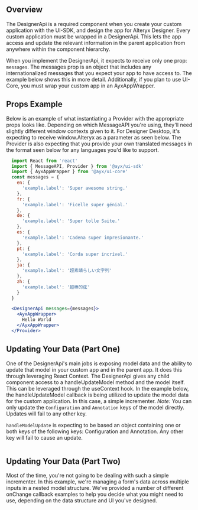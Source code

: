 ## Overview
The DesignerApi is a required component when you create your custom application with the UI-SDK, and design the app for Alteryx Designer. Every custom application must be wrapped in a DesignerApi. This lets the app access and update the relevant information in the parent application from anywhere within the component hierarchy.

When you implement the DesignerApi, it expects to receive only one prop: `messages`. The messages prop is an object that includes any internationalized messages that you expect your app to have access to. The example below shows this in more detail. Additionally, if you plan to use UI-Core, you must wrap your custom app in an AyxAppWrapper.

## Props Example
Below is an example of what instantiating a Provider with the appropriate props looks like. Depending on which MessageAPI you're using, they'll need slightly different window contexts given to it. For Designer Desktop, it's expecting to receive window.Alteryx as a parameter as seen below. The Provider is also expecting that you provide your own translated messages in the format seen below for any languages you'd like to support. 

``` jsx static
  import React from 'react'
  import { MessageAPI, Provider } from '@ayx/ui-sdk'
  import { AyxAppWrapper } from '@ayx/ui-core'
  const messages = {
    en: {
      'example.label': 'Super awesome string.'
    },
    fr: {
      'example.label': 'Ficelle super génial.'
    },
    de: {
      'example.label': 'Super tolle Saite.'
    },
    es: {
      'example.label': 'Cadena super impresionante.'
    },
    pt: {
      'example.label': 'Corda super incrível.'
    },
    ja: {
      'example.label': '超素晴らしい文字列'
    },
    zh: {
      'example.label': '超棒的弦'
    }
  }

  <DesignerApi messages={messages}>
    <AyxAppWrapper>
      Hello World
    </AyxAppWrapper>
  </Provider>
```

## Updating Your Data (Part One)
One of the DesignerApi's main jobs is exposing model data and the ability to update that model in your custom app and in the parent app. It does this through leveraging React Context. The DesignerApi gives any child component access to a handleUpdateModel method and the model itself. This can be leveraged through the useContext hook. In the example below, the handleUpdateModel callback is being utilized to update the model data for the custom application. In this case, a simple incrementer. *Note:* You can only update the `Configuration` and `Annotation` keys of the model directly. Updates will fail to any other key. 

`handleModelUpdate` is expecting to be based an object containing one or both keys of the following keys: Configuration and Annotation. Any other key will fail to cause an update.

```js { "file": "../basicDemo.js" }
```

## Updating Your Data (Part Two)
Most of the time, you're not going to be dealing with such a simple incrementer. In this example, we're managing a form's data across multiple inputs in a nested model structure. We've provided a number of different onChange callback examples to help you decide what you might need to use, depending on the data structure and UI you've designed. 
```js { "file": "../advancedDemo.js" }

